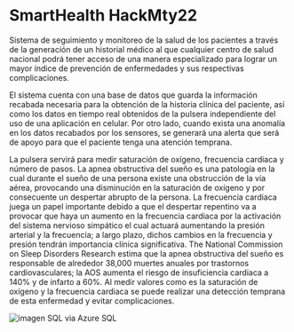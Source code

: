 # SmartHealth HackMty22

Sistema de seguimiento y monitoreo de la salud de los pacientes a través de la generación de un historial médico al que 
cualquier centro de salud nacional podrá tener acceso de una manera especializado para lograr un mayor índice de prevención de enfermedades y sus respectivas complicaciones. 

El sistema cuenta con una base de datos que guarda la información recabada necesaria para la obtención de la historia clínica del paciente,
así como los datos en tiempo real obtenidos de la pulsera independiente del uso de una aplicación en celular. Por otro lado, cuando exista una anomalía en los datos recabados por los sensores, se generará una alerta que será de apoyo para que el paciente tenga una atención temprana. 

La pulsera servirá para medir saturación de oxígeno, frecuencia cardiaca y número de pasos.
La apnea obstructiva del sueño es una patología en la cual durante el sueño de una persona existe una obstrucción de la vía aérea, provocando una disminución en la saturación de oxígeno y por consecuente un despertar abrupto de la persona. La frecuencia cardiaca juega un papel importante debido a que el despertar repentino va a provocar que haya un aumento en la frecuencia cardiaca por la activación del sistema nervioso simpático el cual actuará aumentando la presión arterial y la frecuencia; a largo plazo, dichos cambios en la frecuencia y presión tendrán importancia clínica significativa. The National Commission on Sleep Disorders Research estima que la apnea obstructiva del sueño es responsable de alrededor 38,000 muertes anuales por trastornos cardiovasculares; la AOS aumenta el riesgo de insuficiencia cardiaca a 140% y de infarto a 60%.
Al medir valores como es la saturación de oxígeno y la frecuencia cardiaca se puede realizar una detección temprana de esta enfermedad y evitar complicaciones. 


![imagen](https://user-images.githubusercontent.com/85259381/192143545-7bf85b25-323f-4ac4-aa15-d2c76c27b4b9.png)
SQL via Azure SQL 

